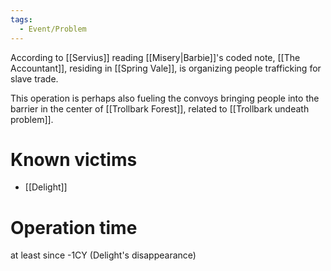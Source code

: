 ```yaml
---
tags:
  - Event/Problem
---
```

According to [[Servius]] reading [[Misery|Barbie]]'s coded note, [[The Accountant]], residing in [[Spring Vale]], is organizing people trafficking for slave trade.

This operation is perhaps also fueling the convoys bringing people into the barrier in the center of [[Trollbark Forest]], related to [[Trollbark undeath problem]]. 

# Known victims
- [[Delight]]

# Operation time
at least since -1CY (Delight's disappearance)
